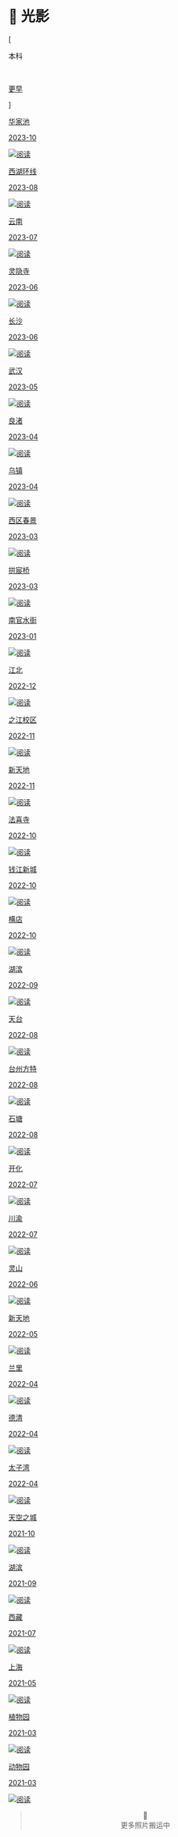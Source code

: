 # 📸 光影


<div class="nav-tab">
  <p class="bord">[</p>
  <p class="now">本科</p>&nbsp;
  <a href="../photo-earler"><p class="not">更早</p></a>
  <p class="bord">]</p>
</div>

<div class="subpage-box">
  <div class="subpage-box-cover-2-left">
    <a href="./huajiachi" data-pjax-state="">
      <p class="image-caption">华家池</p>
      <p class="image-description">2023-10</p>
      <img alt="阅读" data-src="" src="https://pic.imgdb.cn/item/654e1da1c458853aef4ae477.jpg" data-loaded="true">
    </a>
  </div>
  <div class="subpage-box-cover-2">
    <a href="./xihuhuanxian" data-pjax-state="">
      <p class="image-caption">西湖环线</p>
      <p class="image-description">2023-08</p>
      <img alt="阅读" data-src="" src="https://z1.ax1x.com/2023/11/08/pi1avCR.jpg" data-loaded="true">
    </a>
  </div>
  <div class="subpage-box-cover-2">
    <a href="./yunnan" data-pjax-state="">
      <p class="image-caption">云南</p>
      <p class="image-description">2023-07</p>
      <img alt="阅读" data-src="" src="https://z1.ax1x.com/2023/11/07/pi1MON8.jpg" data-loaded="true">
    </a>
  </div>
  <div class="subpage-box-cover-2-left">
    <a href="" data-pjax-state="">
      <p class="image-caption">灵隐寺</p>
      <p class="image-description">2023-06</p>
      <img alt="阅读" data-src="" src="https://z1.ax1x.com/2023/11/08/pi1aLE4.jpg" data-loaded="true">
    </a>
  </div>
  <div class="subpage-box-cover-2-left">
    <a href="./changsha" data-pjax-state="">
      <p class="image-caption">长沙</p>
      <p class="image-description">2023-06</p>
      <img alt="阅读" data-src="" src="https://z1.ax1x.com/2023/10/29/pie5xDx.jpg" data-loaded="true">
    </a>
  </div>
  <div class="subpage-box-cover-2">
    <a href="./wuhan" data-pjax-state="">
      <p class="image-caption">武汉</p>
      <p class="image-description">2023-05</p>
      <img alt="阅读" data-src="" src="https://z1.ax1x.com/2023/11/07/pi1Mzcj.jpg" data-loaded="true">
    </a>
  </div>
  <div class="subpage-box-cover-2">
    <a href="./liangzhu" data-pjax-state="">
      <p class="image-caption">良渚</p>
      <p class="image-description">2023-04</p>
      <img alt="阅读" data-src="" src="https://z1.ax1x.com/2023/11/08/pi1abbF.jpg" data-loaded="true">
    </a>
  </div>
  <div class="subpage-box-cover-2-left">
    <a href="./wuzhen" data-pjax-state="">
      <p class="image-caption">乌镇</p>
      <p class="image-description">2023-04</p>
      <img alt="阅读" data-src="" src="https://z1.ax1x.com/2023/11/07/pi1Mx3Q.jpg" data-loaded="true">
    </a>
  </div>
  <div class="subpage-box-cover-2-left">
    <a href="./23-spring" data-pjax-state="">
      <p class="image-caption">西区春景</p>
      <p class="image-description">2023-03</p>
      <img alt="阅读" data-src="" src="https://z1.ax1x.com/2023/11/07/pi1MX4S.jpg" data-loaded="true">
    </a>
  </div>
  <div class="subpage-box-cover-2">
    <a href="./gongchenqiao" data-pjax-state="">
      <p class="image-caption">拱宸桥</p>
      <p class="image-description">2023-03</p>
      <img alt="阅读" data-src="" src="https://z1.ax1x.com/2023/11/07/pi1MbHP.jpg" data-loaded="true">
    </a>
  </div>
  <div class="subpage-box-cover-2">
    <a href="" data-pjax-state="">
      <p class="image-caption">南官水街</p>
      <p class="image-description">2023-01</p>
      <img alt="阅读" data-src="" src="https://z1.ax1x.com/2023/11/07/pi1MLAf.jpg" data-loaded="true">
    </a>
  </div>
  <div class="subpage-box-cover-2-left">
    <a href="./jiangbei" data-pjax-state="">
      <p class="image-caption">江北</p>
      <p class="image-description">2022-12</p>
      <img alt="阅读" data-src="" src="https://z1.ax1x.com/2023/11/10/pi3jbkV.jpg" data-loaded="true">
    </a>
  </div>
  <div class="subpage-box-cover">
    <a href="./zhijiangxiaoqu" data-pjax-state="">
      <p class="image-caption">之江校区</p>
      <p class="image-description">2022-11</p>
      <img alt="阅读" data-src="" src="https://z1.ax1x.com/2023/11/07/pi1M7nI.jpg" data-loaded="true">
    </a>
  </div>
  <div class="subpage-box-cover">
    <a href="" data-pjax-state="">
      <p class="image-caption">新天地</p>
      <p class="image-description">2022-11</p>
      <img alt="阅读" data-src="" src="https://z1.ax1x.com/2023/11/08/pi1aOUJ.jpg" data-loaded="true">
    </a>
  </div>
  <div class="subpage-box-cover">
    <a href="" data-pjax-state="">
      <p class="image-caption">法喜寺</p>
      <p class="image-description">2022-10</p>
      <img alt="阅读" data-src="" src="https://z1.ax1x.com/2023/11/07/pi1MHBt.jpg" data-loaded="true">
    </a>
  </div>
  <div class="subpage-box-cover">
    <a href="" data-pjax-state="">
      <p class="image-caption">钱江新城</p>
      <p class="image-description">2022-10</p>
      <img alt="阅读" data-src="" src="https://z1.ax1x.com/2023/11/08/pi1a7uT.jpg" data-loaded="true">
    </a>
  </div>
  <div class="subpage-box-cover">
    <a href="" data-pjax-state="">
      <p class="image-caption">横店</p>
      <p class="image-description">2022-10</p>
      <img alt="阅读" data-src="" src="https://z1.ax1x.com/2023/11/08/pi1aHDU.jpg" data-loaded="true">
    </a>
  </div>
  <div class="subpage-box-cover">
    <a href="" data-pjax-state="">
      <p class="image-caption">湖滨</p>
      <p class="image-description">2022-09</p>
      <img alt="阅读" data-src="" src="https://z1.ax1x.com/2023/11/08/pi1aIg0.jpg" data-loaded="true">
    </a>
  </div>
  <div class="subpage-box-cover-2-left">
    <a href="" data-pjax-state="">
      <p class="image-caption">天台</p>
      <p class="image-description">2022-08</p>
      <img alt="阅读" data-src="" src="https://z1.ax1x.com/2023/11/08/pi1aX59.jpg" data-loaded="true">
    </a>
  </div>
  <div class="subpage-box-cover-2">
    <a href="" data-pjax-state="">
      <p class="image-caption">台州方特</p>
      <p class="image-description">2022-08</p>
      <img alt="阅读" data-src="" src="https://z1.ax1x.com/2023/11/08/pi1sas1.jpg" data-loaded="true">
    </a>
  </div>
  <div class="subpage-box-cover-2">
    <a href="" data-pjax-state="">
      <p class="image-caption">石塘</p>
      <p class="image-description">2022-08</p>
      <img alt="阅读" data-src="" src="https://z1.ax1x.com/2023/11/08/pi1sYRJ.jpg" data-loaded="true">
    </a>
  </div>
  <div class="subpage-box-cover-2-left">
    <a href="./kaihua" data-pjax-state="">
      <p class="image-caption">开化</p>
      <p class="image-description">2022-07</p>
      <img alt="阅读" data-src="" src="https://z1.ax1x.com/2023/11/08/pi1sUMR.jpg" data-loaded="true">
    </a>
  </div>
  <div class="subpage-box-cover">
    <a href="./chuanyu" data-pjax-state="">
      <p class="image-caption">川渝</p>
      <p class="image-description">2022-07</p>
      <img alt="阅读" data-src="" src="https://z1.ax1x.com/2023/11/08/pi1s3IU.jpg" data-loaded="true">
    </a>
  </div>
  <div class="subpage-box-cover">
    <a href="" data-pjax-state="">
      <p class="image-caption">灵山</p>
      <p class="image-description">2022-06</p>
      <img alt="阅读" data-src="" src="https://z1.ax1x.com/2023/11/08/pi1slZV.jpg" data-loaded="true">
    </a>
  </div>
  <div class="subpage-box-cover">
    <a href="" data-pjax-state="">
      <p class="image-caption">新天地</p>
      <p class="image-description">2022-05</p>
      <img alt="阅读" data-src="" src="https://z1.ax1x.com/2023/11/08/pi1s1aT.jpg" data-loaded="true">
    </a>
  </div>
  <div class="subpage-box-cover">
    <a href="" data-pjax-state="">
      <p class="image-caption">兰里</p>
      <p class="image-description">2022-04</p>
      <img alt="阅读" data-src="" src="https://z1.ax1x.com/2023/11/08/pi1sJG4.jpg" data-loaded="true">
    </a>
  </div>
  <div class="subpage-box-cover">
    <a href="" data-pjax-state="">
      <p class="image-caption">德清</p>
      <p class="image-description">2022-04</p>
      <img alt="阅读" data-src="" src="https://z1.ax1x.com/2023/11/08/pi1sGiF.jpg" data-loaded="true">
    </a>
  </div>
  <div class="subpage-box-cover">
    <a href="" data-pjax-state="">
      <p class="image-caption">太子湾</p>
      <p class="image-description">2022-04</p>
      <img alt="阅读" data-src="" src="https://z1.ax1x.com/2023/11/08/pi1T5GR.jpg" data-loaded="true">
    </a>
  </div>
  <div class="subpage-box-cover-2-left">
    <a href="" data-pjax-state="">
      <p class="image-caption">天空之城</p>
      <p class="image-description">2021-10</p>
      <img alt="阅读" data-src="" src="https://z1.ax1x.com/2023/11/08/pi1TWa4.jpg" data-loaded="true">
    </a>
  </div>
  <div class="subpage-box-cover-2">
    <a href="" data-pjax-state="">
      <p class="image-caption">湖滨</p>
      <p class="image-description">2021-09</p>
      <img alt="阅读" data-src="" src="https://z1.ax1x.com/2023/11/08/pi1TRZF.jpg" data-loaded="true">
    </a>
  </div>
  <div class="subpage-box-cover-2">
    <a href="" data-pjax-state="">
      <p class="image-caption">西藏</p>
      <p class="image-description">2021-07</p>
      <img alt="阅读" data-src="" src="https://z1.ax1x.com/2023/11/08/pi1TfIJ.jpg" data-loaded="true">
    </a>
  </div>
  <div class="subpage-box-cover-2-left">
    <a href="./shanghai" data-pjax-state="">
      <p class="image-caption">上海</p>
      <p class="image-description">2021-05</p>
      <img alt="阅读" data-src="" src="https://z1.ax1x.com/2023/11/08/pi1T4i9.jpg" data-loaded="true">
    </a>
  </div>
  <div class="subpage-box-cover">
    <a href="" data-pjax-state="">
      <p class="image-caption">植物园</p>
      <p class="image-description">2021-03</p>
      <img alt="阅读" data-src="" src="https://z1.ax1x.com/2023/11/08/pi1Toxx.jpg" data-loaded="true">
    </a>
  </div>
  <div class="subpage-box-cover">
    <a href="" data-pjax-state="">
      <p class="image-caption">动物园</p>
      <p class="image-description">2021-03</p>
      <img alt="阅读" data-src="" src="https://z1.ax1x.com/2023/11/08/pi1TIR1.jpg" data-loaded="true">
    </a>
  </div>
</div>

> <center>🔐<br>更多照片搬运中</center>
